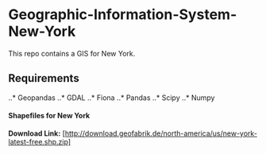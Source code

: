 # Geographic-Information-System-New-York
This repo contains a GIS for New York.

## Requirements

..* Geopandas
..* GDAL
..* Fiona
..* Pandas
..* Scipy
..* Numpy

#### Shapefiles for New York 
**Download Link:** [http://download.geofabrik.de/north-america/us/new-york-latest-free.shp.zip]
